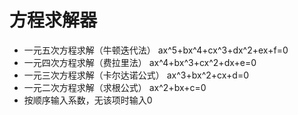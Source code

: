 # 方程求解器
- 一元五次方程求解（牛顿迭代法）
ax^5+bx^4+cx^3+dx^2+ex+f=0
- 一元四次方程求解（费拉里法）
ax^4+bx^3+cx^2+dx+e=0
- 一元三次方程求解（卡尔达诺公式）
ax^3+bx^2+cx+d=0
- 一元二次方程求解（求根公式）
ax^2+bx+c=0
- 按顺序输入系数，无该项时输入0
